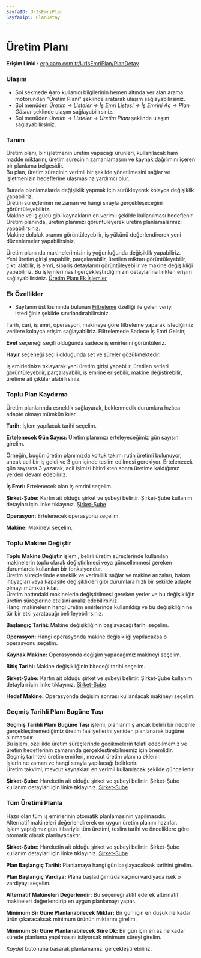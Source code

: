 ```yaml
---
SayfaID: UrIsEmriPlan
SayfaTipi: PlanDetay
---
```


# Üretim Planı

**Erişim Linki :** [erp.aaro.com.tr/UrIsEmriPlan/PlanDetay](erp.aaro.com.tr/UrIsEmriPlan/PlanDetay)

### Ulaşım

- Sol sekmede Aaro kullanıcı bilgilerinin hemen altında yer alan arama motorundan "Üretim Planı" şeklinde aratarak ulaşım sağlayabilirsiniz.
- Sol menüden *Üretim -> Listeler -> İş Emri Listesi -> İş Emrini Aç -> Plan Göster* şeklinde ulaşım sağlayabilirsiniz.
- Sol menüden *Üretim -> Listeler -> Üretim Planı* şeklinde ulaşım sağlayabilirsiniz.

### Tanım

Üretim planı, bir işletmenin üretim yapacağı ürünleri, kullanılacak ham madde miktarını, üretim sürecinin zamanlamasını ve kaynak dağılımını içeren bir planlama belgesidir.   
Bu plan, üretim sürecinin verimli bir şekilde yönetilmesini sağlar ve işletmenizin hedeflerine ulaşmasına yardımcı olur.

Burada planlamalarda değişiklik yapmak için sürükleyerek kolayca değişiklik yapabiliriz.  
Üretim süreçlerinin ne zaman ve hangi sırayla gerçekleşeceğini görüntüleyebiliriz.   
Makine ve iş gücü gibi kaynakların en verimli şekilde kullanılması hedeflenir.  
Üretim planında, üretim planınızı görüntüleyerek üretim planlamalarınızı yapabilirsiniz.  
Makine doluluk oranını görüntüleyebilir, iş yükünü değerlendirerek yeni düzenlemeler yapabilirsiniz.

Üretim planında makinelerimizin iş yoğunluğunda değişiklik yapabiliriz.  
Yeni üretim girişi yapabilir, parçalayabilir, üretilen miktarı görüntüleyebilir, çıktı alabilir, iş emri, sipariş detaylarını görüntüleyebilir ve makine değişikliği yapabiliriz. 
Bu işlemleri nasıl gerçekleştirdiğimizin detaylarına linkten erişim sağlayabilirsiniz. [Üretim Planı Ek İşlemler](../Uretim/UretimPlaniEkIslemleri.md)

### Ek Özellikler 

- Sayfanın üst kısmında bulunan [Filtreleme](../TemelOzellikler/SayfaKisitlari.md) özelliği ile gelen veriyi istediğiniz şekilde sınırlandırabilirsiniz.
	
Tarih, cari, iş emri, operasyon, makineye göre filtreleme yaparak istediğimiz verilere kolayca erişim sağlayabiliriz.
Filtrelemede Sadece İş Emri Gelsin;
	
**Evet** seçeneği seçili olduğunda sadece iş emirlerini görüntüleriz.

**Hayır** seçeneği seçili olduğunda set ve süreler gözükmektedir.
	
İş emirlerinize tıklayarak yeni üretim girişi yapabilir, üretilen setleri görüntüleyebilir, parçalayabilir, iş emrine erişebilir, makine değiştirebilir, üretime ait çıktılar alabilirsiniz.


### Toplu Plan Kaydırma

Üretim planlarında esneklik sağlayarak, beklenmedik durumlara hızlıca adapte olmayı mümkün kılar.

**Tarih:** İşlem yapılacak tarihi seçelim.

**Ertelenecek Gün Sayısı:** Üretim planımızı erteleyeceğimiz gün sayısını girelim.

Örneğin, bugün üretim planımızda koltuk takımı rutin üretimi bulunuyor, ancak acil bir iş geldi ve 3 gün içinde teslim edilmesi gerekiyor. Ertelenecek gün sayısına 3 yazarak, acil işimizi bitirdikten sonra üretime kaldığımız yerden devam edebiliriz.


**İş Emri:** Ertelenecek olan iş emrini seçelim.

**Şirket-Şube:** Kartın ait olduğu şirket ve şubeyi belirtir. Şirket-Şube kullanım detayları için linke tıklayınız. [Şirket-Şube](../TemelOzellikler/SirketSubeKart.md)

**Operasyon:** Ertelenecek operasyonu seçelim.

**Makine:** Makineyi seçelim.

### Toplu Makine Değiştir

**Toplu Makine Değiştir** işlemi, belirli üretim süreçlerinde kullanılan makinelerin toplu olarak değiştirilmesi veya güncellenmesi gereken durumlarda kullanılan bir fonksiyondur.   
Üretim süreçlerinde esneklik ve verimlilik sağlar ve makine arızaları, bakım ihtiyaçları veya kapasite değişiklikleri gibi durumlara hızlı bir şekilde adapte olmayı mümkün kılar.  
Üretim hattındaki makinelerin değiştirilmesi gereken yerler ve bu değişikliğin üretim süreçlerine etkisini analiz edebilirsiniz.   
Hangi makinelerin hangi üretim emirlerinde kullanıldığı ve bu değişikliğin ne tür bir etki yaratacağı belirleyebilirsiniz.

**Başlangıç Tarihi:** Makine değişikliğinin başlayacağı tarihi seçelim.

**Operasyon:** Hangi operasyonda makine değişikliği yapılacaksa o operasyonu seçelim.

**Kaynak Makine:** Operasyonda değişim yapacağımız makineyi seçelim.

**Bitiş Tarihi:** Makine değişikliğinin biteceği tarihi seçelim.

**Şirket-Şube:** Kartın ait olduğu şirket ve şubeyi belirtir. Şirket-Şube kullanım detayları için linke tıklayınız. [Şirket-Şube](../TemelOzellikler/SirketSubeKart.md)

**Hedef Makine:** Operasyonda değişim sonrası kullanılacak makineyi seçelim.

### Geçmiş Tarihli Planı Bugüne Taşı 

**Geçmiş Tarihli Planı Bugüne Taşı** işlemi, planlanmış ancak belirli bir nedenle gerçekleştiremediğimiz üretim faaliyetlerini yeniden planlanarak bugüne alınmasıdır.   
Bu işlem, özellikle üretim süreçlerinde gecikmelerin telafi edebilmemiz ve üretim hedeflerinin zamanında gerçekleştirebilmemiz için önemlidir.  
Geçmiş tarihteki üretim emirleri, mevcut üretim planına eklenir.   
İşlerin ne zaman ve hangi sırayla yapılacağı belirlenir.   
Üretim takvimi, mevcut kaynakları en verimli kullanılacak şekilde güncellenir.

**Şirket-Şube:** Hareketin ait olduğu şirket ve şubeyi belirtir. Şirket-Şube kullanım detayları için linke tıklayınız. [Şirket-Şube](../TemelOzellikler/SirketSubeHareket.md)

### Tüm Üretimi Planla

Hazır olan tüm iş emirlerinin otomatik planlamasının yapılmasıdır.    
Alternatif makineleri değerlendirerek en uygun üretim planını hazırlar.  
İşlem yaptığımız gün itibariyle tüm üretimi, teslim tarihi ve önceliklere göre otomatik olarak planlayacaktır.

**Şirket-Şube:** Hareketin ait olduğu şirket ve şubeyi belirtir. Şirket-Şube kullanım detayları için linke tıklayınız. [Şirket-Şube](../TemelOzellikler/SirketSubeHareket.md)

**Plan Başlangıç Tarihi:** Planlamaya hangi gün başlayacaksak tarihini girelim.

**Plan Başlangıç Vardiya:** Plana başladığımızda kaçıncı vardiyada isek o vardiyayı seçelim.

**Alternatif Makineleri Değerlendir:** Bu seçeneği aktif ederek alternatif makineleri değerlendirip en uygun planlamayı yapar.

**Minimum Bir Güne Planlanabilecek Miktar:** Bir gün için en düşük ne kadar ürün çıkaracaksak minimum ürünün miktarını girelim.

**Minimum Bir Güne Planlanabilecek Süre Dk:** Bir gün için en az ne kadar sürede planlama yapılmasını istiyorsak minimum süreyi girelim.

*Kaydet* butonuna basarak planlamamızı gerçekleştirebiliriz.


